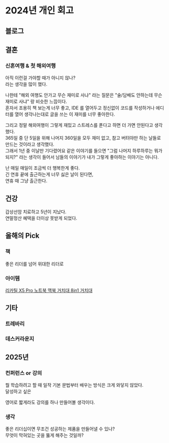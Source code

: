 # 2024년 개인 회고


## 블로그

## 결혼

### 신혼여행 & 첫 해외여행

아직 이런걸 가야할 때가 아니지 않나?  
라는 생각을 많이 했다.  
  
나한테 "해외 여행도 안가고 무슨 재미로 사냐" 라는 질문은 "술/담배도 안하는데 무슨 재미로 사냐" 랑 비슷한 느낌이다.  
혼자서 조용히 책 보는게 너무 좋고, IDE 를 열어두고 정신없이 코드를 작성하거나 에디터를 열어 생각나는대로 글을 쓰는 이 재미를 너무 좋아한다.  

그리고 정말 해외여행이 그렇게 재밌고 스트레스를 푼다고 하면 더 가면 안된다고 생각했다.  
365일 중 단 5일을 위해 나머지 360일을 모두 재미 없고, 참고 버텨야만 하는 날들로 만드는 것이라고 생각했다.  
그래서 1년 중 이날만 기다렸어요 같은 이야기를 들으면 "그럼 나머지 하루하루는 뭐가 되지?" 라는 생각이 들어서 남들의 이야기가 내가 그렇게 좋아하는 이야기는 아니다.  

난 매일 매일이 조금씩 더 행복한게 좋다.  
긴 연휴 끝에 출근하는게 너무 싫은 날이 된다면,  
연휴 때 그냥 출근한다.  
 


## 건강

갑상선암 치료하고 5년이 지났다.  
연말정산 혜택을 더이상 못받게 되었다.  


## 올해의 Pick

### 책

좋은 리더를 넘어 위대한 리더로


### 아이템

[리카틸 X5 Pro 노트북 맥북 거치대 8in1 거치대](https://smartstore.naver.com/lyckatill_tech/products/10269026108)



## 기타


### 트레바리

### 데스커라운지



## 2025년

### 컨퍼런스 or 강의

뭘 학습하려고 할 때 일작 기본 문법부터 배우는 방식은 크게 와닿지 않았다.  
달성하고 싶은 

영어로 짧게라도 강의를 하나 만들어볼 생각이다.  


### 생각

좋은 리더십이면 무조건 성공하는 제품을 만들어낼 수 있나?  
무엇이 막혀있는 곳을 뚫게 해주는 것일까?  
